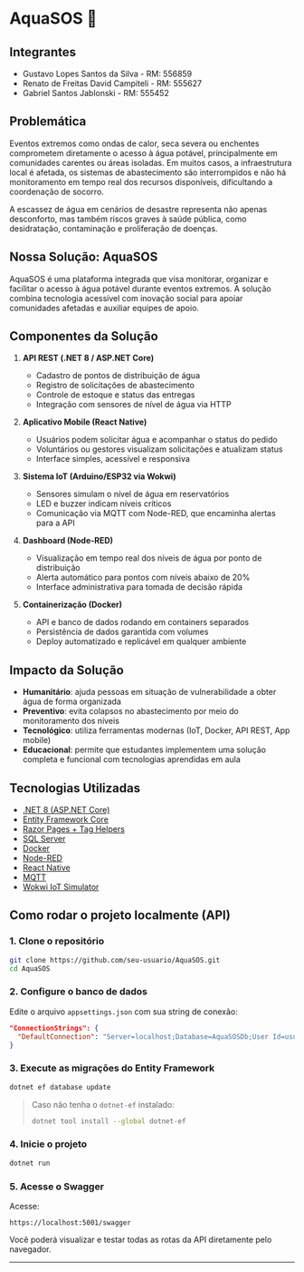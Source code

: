 # AquaSOS 🌊

## Integrantes

- Gustavo Lopes Santos da Silva - RM: 556859  
- Renato de Freitas David Campiteli - RM: 555627  
- Gabriel Santos Jablonski - RM: 555452  

## Problemática

Eventos extremos como ondas de calor, seca severa ou enchentes comprometem diretamente o acesso à água potável, principalmente em comunidades carentes ou áreas isoladas. Em muitos casos, a infraestrutura local é afetada, os sistemas de abastecimento são interrompidos e não há monitoramento em tempo real dos recursos disponíveis, dificultando a coordenação de socorro.

A escassez de água em cenários de desastre representa não apenas desconforto, mas também riscos graves à saúde pública, como desidratação, contaminação e proliferação de doenças.

## Nossa Solução: AquaSOS

AquaSOS é uma plataforma integrada que visa monitorar, organizar e facilitar o acesso à água potável durante eventos extremos. A solução combina tecnologia acessível com inovação social para apoiar comunidades afetadas e auxiliar equipes de apoio.

## Componentes da Solução

1. **API REST (.NET 8 / ASP.NET Core)**  
   - Cadastro de pontos de distribuição de água  
   - Registro de solicitações de abastecimento  
   - Controle de estoque e status das entregas  
   - Integração com sensores de nível de água via HTTP  

2. **Aplicativo Mobile (React Native)**  
   - Usuários podem solicitar água e acompanhar o status do pedido  
   - Voluntários ou gestores visualizam solicitações e atualizam status  
   - Interface simples, acessível e responsiva  

3. **Sistema IoT (Arduino/ESP32 via Wokwi)**  
   - Sensores simulam o nível de água em reservatórios  
   - LED e buzzer indicam níveis críticos  
   - Comunicação via MQTT com Node-RED, que encaminha alertas para a API  

4. **Dashboard (Node-RED)**  
   - Visualização em tempo real dos níveis de água por ponto de distribuição  
   - Alerta automático para pontos com níveis abaixo de 20%  
   - Interface administrativa para tomada de decisão rápida  

5. **Containerização (Docker)**  
   - API e banco de dados rodando em containers separados  
   - Persistência de dados garantida com volumes  
   - Deploy automatizado e replicável em qualquer ambiente  

## Impacto da Solução

- **Humanitário**: ajuda pessoas em situação de vulnerabilidade a obter água de forma organizada  
- **Preventivo**: evita colapsos no abastecimento por meio do monitoramento dos níveis  
- **Tecnológico**: utiliza ferramentas modernas (IoT, Docker, API REST, App mobile)  
- **Educacional**: permite que estudantes implementem uma solução completa e funcional com tecnologias aprendidas em aula  

## Tecnologias Utilizadas

- [.NET 8 (ASP.NET Core)](https://learn.microsoft.com/pt-br/aspnet/core/introduction-to-aspnet-core)
- [Entity Framework Core](https://learn.microsoft.com/pt-br/ef/core/)
- [Razor Pages + Tag Helpers](https://learn.microsoft.com/aspnet/core/razor-pages/)
- [SQL Server](https://www.microsoft.com/pt-br/sql-server)
- [Docker](https://www.docker.com/)
- [Node-RED](https://nodered.org/)
- [React Native](https://reactnative.dev/)
- [MQTT](https://mqtt.org/)
- [Wokwi IoT Simulator](https://wokwi.com/)

## Como rodar o projeto localmente (API)

### 1. Clone o repositório

```bash
git clone https://github.com/seu-usuario/AquaSOS.git
cd AquaSOS
```

### 2. Configure o banco de dados

Edite o arquivo `appsettings.json` com sua string de conexão:

```json
"ConnectionStrings": {
  "DefaultConnection": "Server=localhost;Database=AquaSOSDb;User Id=usuario;Password=senha;"
}
```

### 3. Execute as migrações do Entity Framework

```bash
dotnet ef database update
```

> Caso não tenha o `dotnet-ef` instalado:
>
> ```bash
> dotnet tool install --global dotnet-ef
> ```

### 4. Inicie o projeto

```bash
dotnet run
```

### 5. Acesse o Swagger

Acesse:

```
https://localhost:5001/swagger
```

Você poderá visualizar e testar todas as rotas da API diretamente pelo navegador.

---

